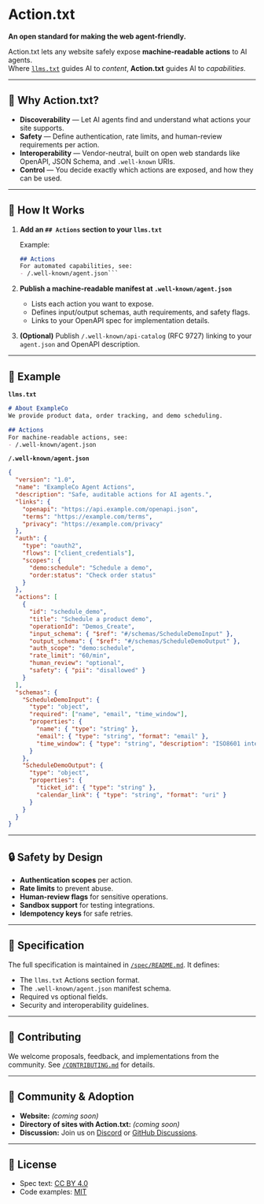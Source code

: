 # Action.txt  

**An open standard for making the web agent-friendly.**  

Action.txt lets any website safely expose **machine-readable actions** to AI agents.  
Where [`llms.txt`](https://github.com/AnswerDotAI/llms-txt) guides AI to *content*, **Action.txt** guides AI to *capabilities*.  

---

## 🚀 Why Action.txt?

- **Discoverability** — Let AI agents find and understand what actions your site supports.  
- **Safety** — Define authentication, rate limits, and human-review requirements per action.  
- **Interoperability** — Vendor-neutral, built on open web standards like OpenAPI, JSON Schema, and `.well-known` URIs.  
- **Control** — You decide exactly which actions are exposed, and how they can be used.  

---

## 📂 How It Works

1. **Add an `## Actions` section to your `llms.txt`**

   Example:
   ```markdown
   ## Actions
   For automated capabilities, see:
   - /.well-known/agent.json```

2. **Publish a machine-readable manifest at `.well-known/agent.json`**

   * Lists each action you want to expose.
   * Defines input/output schemas, auth requirements, and safety flags.
   * Links to your OpenAPI spec for implementation details.

3. **(Optional)** Publish `/.well-known/api-catalog` (RFC 9727) linking to your `agent.json` and OpenAPI description.

---

## 📝 Example

**`llms.txt`**

```markdown
# About ExampleCo
We provide product data, order tracking, and demo scheduling.

## Actions
For machine-readable actions, see:
- /.well-known/agent.json
```

**`/.well-known/agent.json`**

```json
{
  "version": "1.0",
  "name": "ExampleCo Agent Actions",
  "description": "Safe, auditable actions for AI agents.",
  "links": {
    "openapi": "https://api.example.com/openapi.json",
    "terms": "https://example.com/terms",
    "privacy": "https://example.com/privacy"
  },
  "auth": {
    "type": "oauth2",
    "flows": ["client_credentials"],
    "scopes": {
      "demo:schedule": "Schedule a demo",
      "order:status": "Check order status"
    }
  },
  "actions": [
    {
      "id": "schedule_demo",
      "title": "Schedule a product demo",
      "operationId": "Demos_Create",
      "input_schema": { "$ref": "#/schemas/ScheduleDemoInput" },
      "output_schema": { "$ref": "#/schemas/ScheduleDemoOutput" },
      "auth_scope": "demo:schedule",
      "rate_limit": "60/min",
      "human_review": "optional",
      "safety": { "pii": "disallowed" }
    }
  ],
  "schemas": {
    "ScheduleDemoInput": {
      "type": "object",
      "required": ["name", "email", "time_window"],
      "properties": {
        "name": { "type": "string" },
        "email": { "type": "string", "format": "email" },
        "time_window": { "type": "string", "description": "ISO8601 interval" }
      }
    },
    "ScheduleDemoOutput": {
      "type": "object",
      "properties": {
        "ticket_id": { "type": "string" },
        "calendar_link": { "type": "string", "format": "uri" }
      }
    }
  }
}
```

---

## 🔒 Safety by Design

* **Authentication scopes** per action.
* **Rate limits** to prevent abuse.
* **Human-review flags** for sensitive operations.
* **Sandbox support** for testing integrations.
* **Idempotency keys** for safe retries.

---

## 📜 Specification

The full specification is maintained in [`/spec/README.md`](spec/README.md).
It defines:

* The `llms.txt` Actions section format.
* The `.well-known/agent.json` manifest schema.
* Required vs optional fields.
* Security and interoperability guidelines.

---

## 🤝 Contributing

We welcome proposals, feedback, and implementations from the community.
See [`/CONTRIBUTING.md`](CONTRIBUTING.md) for details.

---

## 📣 Community & Adoption

* **Website:** *(coming soon)*
* **Directory of sites with Action.txt:** *(coming soon)*
* **Discussion:** Join us on [Discord](#) or [GitHub Discussions](#).

---

## 📄 License

* Spec text: [CC BY 4.0](https://creativecommons.org/licenses/by/4.0/)
* Code examples: [MIT](LICENSE)
